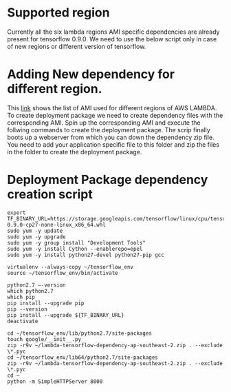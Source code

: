 # Supported region

Currently all the six lambda regions AMI specific dependencies are already present for tensorflow 0.9.0. We need to use the below script only in case of new regions or different version of tensorflow.

# Adding New dependency for different region.

This [link](http://docs.aws.amazon.com/lambda/latest/dg/current-supported-versions.html) shows the list of AMI used for different regions of AWS LAMBDA. To create deployment package we need to create dependency files with the corresponding AMI. Spin up the corresponding AMI and execute the follwing commands to create the deployment package. The scrip finally boots up a webserver from which you can down the dependency zip file. You need to add your application specific file to this folder and zip the files in the folder to create the deployment package.

# Deployment Package dependency creation script

```
export TF_BINARY_URL=https://storage.googleapis.com/tensorflow/linux/cpu/tensorflow-0.9.0-cp27-none-linux_x86_64.whl
sudo yum -y update
sudo yum -y upgrade
sudo yum -y group install "Development Tools"
sudo yum -y install Cython --enablerepo=epel
sudo yum -y install python27-devel python27-pip gcc

virtualenv --always-copy ~/tensorflow_env
source ~/tensorflow_env/bin/activate

python2.7 —-version
which python2.7
which pip
pip install --upgrade pip
pip --version
pip install --upgrade ${TF_BINARY_URL}
deactivate

cd ~/tensorflow_env/lib/python2.7/site-packages
touch google/__init__.py
zip -r9v ~/lambda-tensorflow-dependency-ap-southeast-2.zip . --exclude \*.pyc
cd ~/tensorflow_env/lib64/python2.7/site-packages
zip -r9v ~/lambda-tensorflow-dependency-ap-southeast-2.zip . --exclude \*.pyc
cd ~
python -m SimpleHTTPServer 8000

```
